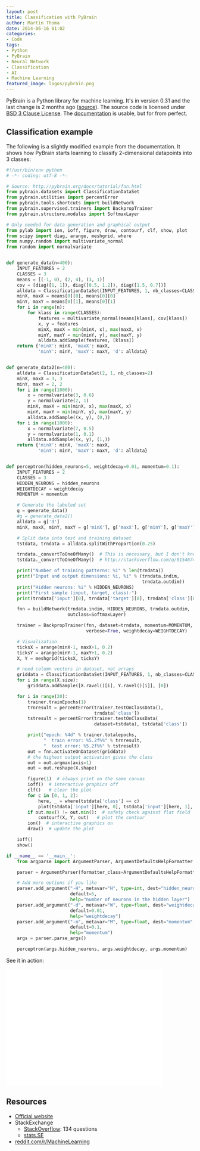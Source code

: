 ```yaml
---
layout: post
title: Classification with PyBrain
author: Martin Thoma
date: 2014-06-16 01:02
categories:
- Code
tags:
- Python
- PyBrain
- Neural Network
- Classification
- AI
- Machine Learning
featured_image: logos/pybrain.png
---
```


PyBrain is a Python library for machine learning. It's in version 0.31 and
the last change is 2 months ago ([source](https://github.com/pybrain/pybrain)).
The source code is licensed under [BSD 3 Clause License](https://tldrlegal.com/license/bsd-3-clause-license-(revised)). The [documentation](http://pybrain.org/docs/) is usable, but for
from perfect.

## Classification example

The following is a slightly modified example from the documentation. It shows
how PyBrain starts learning to classify 2-dimensional datapoints into 3 classes:

```python
#!/usr/bin/env python
# -*- coding: utf-8 -*-

# Source: http://pybrain.org/docs/tutorial/fnn.html
from pybrain.datasets import ClassificationDataSet
from pybrain.utilities import percentError
from pybrain.tools.shortcuts import buildNetwork
from pybrain.supervised.trainers import BackpropTrainer
from pybrain.structure.modules import SoftmaxLayer

# Only needed for data generation and graphical output
from pylab import ion, ioff, figure, draw, contourf, clf, show, plot
from scipy import diag, arange, meshgrid, where
from numpy.random import multivariate_normal
from random import normalvariate


def generate_data(n=400):
    INPUT_FEATURES = 2
    CLASSES = 3
    means = [(-1, 0), (2, 4), (3, 1)]
    cov = [diag([1, 1]), diag([0.5, 1.2]), diag([1.5, 0.7])]
    alldata = ClassificationDataSet(INPUT_FEATURES, 1, nb_classes=CLASSES)
    minX, maxX = means[0][0], means[0][0]
    minY, maxY = means[0][1], means[0][1]
    for i in range(n):
        for klass in range(CLASSES):
            features = multivariate_normal(means[klass], cov[klass])
            x, y = features
            minX, maxX = min(minX, x), max(maxX, x)
            minY, maxY = min(minY, y), max(maxY, y)
            alldata.addSample(features, [klass])
    return {'minX': minX, 'maxX': maxX,
            'minY': minY, 'maxY': maxY, 'd': alldata}


def generate_data2(n=400):
    alldata = ClassificationDataSet(2, 1, nb_classes=2)
    minX, maxX = 3, 3
    minY, maxY = 2, 2
    for i in range(1000):
        x = normalvariate(3, 0.6)
        y = normalvariate(2, 1)
        minX, maxX = min(minX, x), max(maxX, x)
        minY, maxY = min(minY, y), max(maxY, y)
        alldata.addSample((x, y), (0,))
    for i in range(1000):
        x = normalvariate(7, 0.5)
        y = normalvariate(1, 0.1)
        alldata.addSample((x, y), (1,))
    return {'minX': minX, 'maxX': maxX,
            'minY': minY, 'maxY': maxY, 'd': alldata}


def perceptron(hidden_neurons=5, weightdecay=0.01, momentum=0.1):
    INPUT_FEATURES = 2
    CLASSES = 3
    HIDDEN_NEURONS = hidden_neurons
    WEIGHTDECAY = weightdecay
    MOMENTUM = momentum

    # Generate the labeled set
    g = generate_data()
    #g = generate_data2()
    alldata = g['d']
    minX, maxX, minY, maxY = g['minX'], g['maxX'], g['minY'], g['maxY']

    # Split data into test and training dataset
    tstdata, trndata = alldata.splitWithProportion(0.25)

    trndata._convertToOneOfMany()  # This is necessary, but I don't know why
    tstdata._convertToOneOfMany()  # http://stackoverflow.com/q/8154674/562769

    print("Number of training patterns: %i" % len(trndata))
    print("Input and output dimensions: %i, %i" % (trndata.indim,
                                                   trndata.outdim))
    print("Hidden neurons: %i" % HIDDEN_NEURONS)
    print("First sample (input, target, class):")
    print(trndata['input'][0], trndata['target'][0], trndata['class'][0])

    fnn = buildNetwork(trndata.indim, HIDDEN_NEURONS, trndata.outdim,
                       outclass=SoftmaxLayer)

    trainer = BackpropTrainer(fnn, dataset=trndata, momentum=MOMENTUM,
                              verbose=True, weightdecay=WEIGHTDECAY)

    # Visualization
    ticksX = arange(minX-1, maxX+1, 0.2)
    ticksY = arange(minY-1, maxY+1, 0.2)
    X, Y = meshgrid(ticksX, ticksY)

    # need column vectors in dataset, not arrays
    griddata = ClassificationDataSet(INPUT_FEATURES, 1, nb_classes=CLASSES)
    for i in range(X.size):
        griddata.addSample([X.ravel()[i], Y.ravel()[i]], [0])

    for i in range(20):
        trainer.trainEpochs(1)
        trnresult = percentError(trainer.testOnClassData(),
                                 trndata['class'])
        tstresult = percentError(trainer.testOnClassData(
                                 dataset=tstdata), tstdata['class'])

        print("epoch: %4d" % trainer.totalepochs,
              "  train error: %5.2f%%" % trnresult,
              "  test error: %5.2f%%" % tstresult)
        out = fnn.activateOnDataset(griddata)
        # the highest output activation gives the class
        out = out.argmax(axis=1)
        out = out.reshape(X.shape)

        figure(1)  # always print on the same canvas
        ioff()  # interactive graphics off
        clf()   # clear the plot
        for c in [0, 1, 2]:
            here, _ = where(tstdata['class'] == c)
            plot(tstdata['input'][here, 0], tstdata['input'][here, 1], 'o')
        if out.max() != out.min():  # safety check against flat field
            contourf(X, Y, out)   # plot the contour
        ion()  # interactive graphics on
        draw()  # update the plot

    ioff()
    show()

if __name__ == '__main__':
    from argparse import ArgumentParser, ArgumentDefaultsHelpFormatter

    parser = ArgumentParser(formatter_class=ArgumentDefaultsHelpFormatter)

    # Add more options if you like
    parser.add_argument("-H", metavar="H", type=int, dest="hidden_neurons",
                        default=5,
                        help="number of neurons in the hidden layer")
    parser.add_argument("-d", metavar="W", type=float, dest="weightdecay",
                        default=0.01,
                        help="weightdecay")
    parser.add_argument("-m", metavar="M", type=float, dest="momentum",
                        default=0.1,
                        help="momentum")
    args = parser.parse_args()

    perceptron(args.hidden_neurons, args.weightdecay, args.momentum)

```

See it in action:

<iframe width="420" height="315" src="//www.youtube.com/embed/FjvO3zqVYSw" frameborder="0" allowfullscreen></iframe>


## Resources

* [Official website](http://pybrain.org/)
* StackExchange
  * [StackOverflow](http://stackoverflow.com/questions/tagged/pybrain): 134 questions
  * [stats.SE](http://stats.stackexchange.com/search?q=pybrain)
* [reddit.com/r/MachineLearning](http://www.reddit.com/r/MachineLearning/search?q=pybrain&restrict_sr=on)
